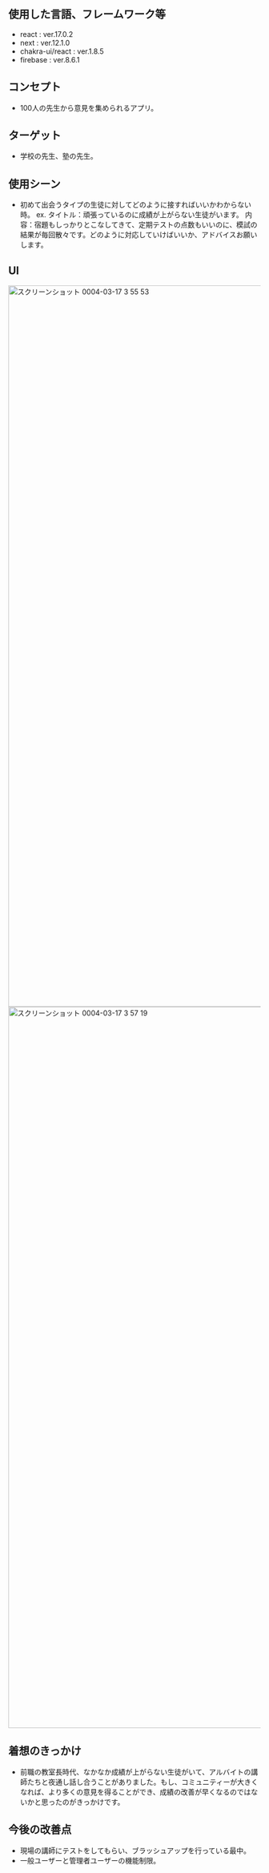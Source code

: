 ## 使用した言語、フレームワーク等
 - react : ver.17.0.2
 - next : ver.12.1.0
 - chakra-ui/react : ver.1.8.5
 - firebase : ver.8.6.1

## コンセプト
 - 100人の先生から意見を集められるアプリ。

## ターゲット
 - 学校の先生、塾の先生。

## 使用シーン
 - 初めて出会うタイプの生徒に対してどのように接すればいいかわからない時。
ex.
タイトル：頑張っているのに成績が上がらない生徒がいます。
内容：宿題もしっかりとこなしてきて、定期テストの点数もいいのに、模試の結果が毎回散々です。どのように対応していけばいいか、アドバイスお願いします。

## UI
<img width="1440" alt="スクリーンショット 0004-03-17 3 55 53" src="https://user-images.githubusercontent.com/88872593/158752103-6668abd5-b3a9-42c1-a275-e21d6c602e8e.png">
<img width="1440" alt="スクリーンショット 0004-03-17 3 57 19" src="https://user-images.githubusercontent.com/88872593/158752121-519ea447-67b8-4229-a049-a1563b73653b.png">


## 着想のきっかけ
 - 前職の教室長時代、なかなか成績が上がらない生徒がいて、アルバイトの講師たちと夜通し話し合うことがありました。もし、コミュニティーが大きくなれば、より多くの意見を得ることができ、成績の改善が早くなるのではないかと思ったのがきっかけです。

## 今後の改善点
 - 現場の講師にテストをしてもらい、ブラッシュアップを行っている最中。
 - 一般ユーザーと管理者ユーザーの機能制限。
